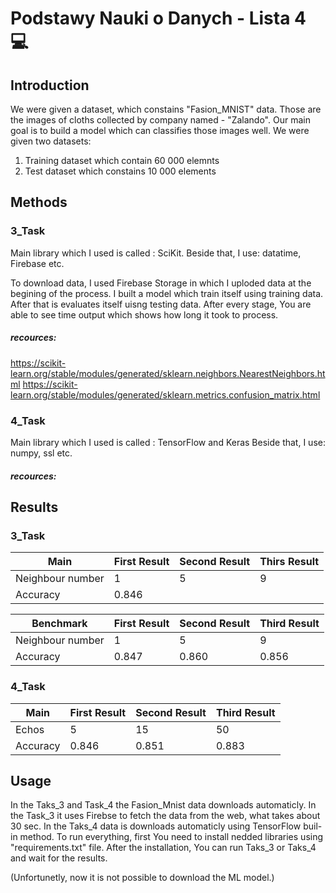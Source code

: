 # Podstawy Nauki o Danych - Lista 4 :computer:
## Introduction
We were given a dataset, which constains "Fasion_MNIST" data. Those are the images of cloths collected by company named - "Zalando". Our main goal is to build a model which can classifies those images well.
We were given two datasets:
  1. Training dataset which contain 60 000 elemnts
  2. Test dataset which constains 10 000 elements
## Methods
### 3_Task
Main library which I used is called : SciKit.
Beside that, I use: datatime, Firebase etc.

To download data, I used Firebase Storage in which I uploded data at the begining of the process.
I built a model which train itself using training data. After that is evaluates itself uisng testing data.
After every stage, You are able to see time output which shows how long it took to process.

##### recources:
https://scikit-learn.org/stable/modules/generated/sklearn.neighbors.NearestNeighbors.html
https://scikit-learn.org/stable/modules/generated/sklearn.metrics.confusion_matrix.html


### 4_Task
Main library which I used is called : TensorFlow and Keras
Beside that, I use: numpy, ssl etc.

##### recources:

## Results
### 3_Task
| Main              | First Result  | Second Result | Thirs Result |
| ------------------| ------------- | ------------- | ------------ |
| Neighbour number  | 1             | 5             | 9            |
| Accuracy          | 0.846         |               |              |

| Benchmark         | First Result  | Second Result | Third Result |
| ------------------| ------------- | ------------- | ------------ |
| Neighbour number  | 1             | 5             | 9            |
| Accuracy          | 0.847         | 0.860         | 0.856        |

### 4_Task
| Main              | First Result  | Second Result | Third Result |
| ------------------| ------------- | ------------- | ------------ |
| Echos             | 5             | 15            | 50           |
| Accuracy          | 0.846         | 0.851         | 0.883        |

## Usage
In the Taks_3 and Task_4 the Fasion_Mnist data downloads automaticly. In the Task_3 it uses Firebse to fetch the data from the web, what takes about 30 sec. In the Taks_4 data is downloads automaticly using TensorFlow buil-in method.
To run everything, first You need to install nedded libraries using "requirements.txt" file.
After the installation, You can run Taks_3 or Taks_4 and wait for the results.

(Unfortunetly, now it is not possible to download the ML model.)




